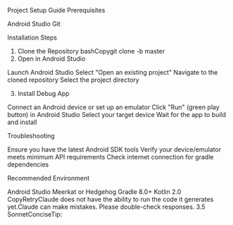 Project Setup Guide
Prerequisites

Android Studio
Git

Installation Steps
1. Clone the Repository
bashCopygit clone -b master
2. Open in Android Studio

Launch Android Studio
Select "Open an existing project"
Navigate to the cloned repository
Select the project directory

3. Install Debug App

Connect an Android device or set up an emulator
Click "Run" (green play button) in Android Studio
Select your target device
Wait for the app to build and install

Troubleshooting

Ensure you have the latest Android SDK tools
Verify your device/emulator meets minimum API requirements
Check internet connection for gradle dependencies

Recommended Environment

Android Studio Meerkat or Hedgehog
Gradle 8.0+
Kotlin 2.0
 CopyRetryClaude does not have the ability to run the code it generates yet.Claude can make mistakes. Please double-check responses. 3.5 SonnetConciseTip:
